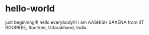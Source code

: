 # hello-world
just beginning!!!
hello everybody!!! i am AASHISH SAXENA from IIT ROORKEE, Roorkee, Uttarakhand, India.
